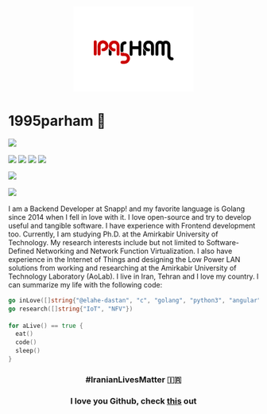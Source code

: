 <p align="center">
  <img src="https://github.com/1995parham/1995parham/raw/master/logo-lg.png"></img>
</p>

# 1995parham 🐼

[![](https://img.shields.io/badge/-elahe.dstn-black?style=for-the-badge&label=%F0%9F%A7%A1)](https://github.com/elahe-dastan)

![](https://img.shields.io/badge/-rust-orange?style=for-the-badge&logo=rust)
![](https://img.shields.io/badge/-go-orange?style=for-the-badge&logo=go)
![](https://img.shields.io/badge/-python3-orange?style=for-the-badge&logo=python)
![](https://img.shields.io/badge/-c-orange?style=for-the-badge&logo=c)

![](https://img.shields.io/badge/-angular-green?style=for-the-badge&logo=angular)

[![](https://img.shields.io/badge/-gmail-lightgray?style=for-the-badge&logo=gmail)](mailto:parham.alvani@gmail.com)

I am a Backend Developer at Snapp! and my favorite language is Golang since 2014 when I fell in love with it.
I love open-source and try to develop useful and tangible software. I have experience with Frontend development too.
Currently, I am studying Ph.D. at the Amirkabir University of Technology. My research interests include but not limited to Software-Defined Networking and Network Function Virtualization.
I also have experience in the Internet of Things and designing the Low Power LAN solutions from working and researching at the Amirkabir University of Technology Laboratory (AoLab).
I live in Iran, Tehran and I love my country. I can summarize my life with the following code:

```go
go inLove([]string{"@elahe-dastan", "c", "golang", "python3", "angular", "rust"})
go research([]string{"IoT", "NFV"})

for aLive() == true {
  eat()
  code()
  sleep()
}
```
<h3 align="center">#IranianLivesMatter 🇮🇷</h3>
<h3 align="center">I love you Github, check <a href="https://github.blog/2021-01-05-advancing-developer-freedom-github-is-fully-available-in-iran/">this</a> out</h3>

<!--<p align="center">
  <img src="https://raw.githubusercontent.com/1995parham/1995parham/master/bernard.gif"></img>
</p>-->
